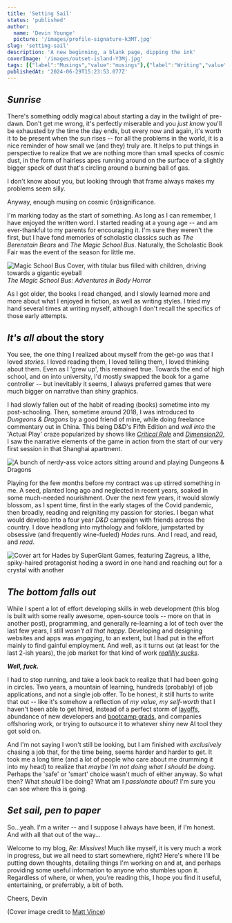 ```yaml
---
title: 'Setting Sail'
status: 'published'
author:
  name: 'Devin Younge'
  picture: '/images/profile-signature-k3MT.jpg'
slug: 'setting-sail'
description: 'A new beginning, a blank page, dipping the ink'
coverImage: '/images/outset-island-Y3Mj.jpg'
tags: [{"label":"Musings","value":"musings"},{"label":"Writing","value":"writing"}]
publishedAt: '2024-06-29T15:23:53.077Z'
---
```


## *Sunrise*

There's something oddly magical about starting a day in the twilight of pre-dawn. Don't get me wrong, it's perfectly miserable and you *just know* you'll be exhausted by the time the day ends, but every now and again, it's worth it to be present when the sun rises -- for all the problems in the world, it is a nice reminder of how small we (and they) truly are. It helps to put things in perspective to realize that we are nothing more than small specks of cosmic dust, in the form of hairless apes running around on the surface of a slightly bigger speck of dust that's circling around a burning ball of gas.

I don't know about you, but looking through that frame always makes my problems seem silly.

Anyway, enough musing on cosmic (in)significance.

I'm marking today as the start of something. As long as I can remember, I have enjoyed the written word. I started reading at a young age -- and am ever-thankful to my parents for encouraging it. I'm sure they weren't the first, but I have fond memories of scholastic classics such as *The Berenstain Bears* and *The Magic School Bus*. Naturally, the Scholastic Book Fair was the event of the season for little me.

![Magic School Bus Cover, with titular bus filled with children, driving towards a gigantic eyeball](/images/9780590446983_p0_v2_s1200x630-U1MT.jpg)   *The Magic School Bus: Adventures in Body Horror*

As I got older, the books I read changed, and I slowly learned more and more about what I enjoyed in fiction, as well as writing styles. I tried my hand several times at writing myself, although I don't recall the specifics of those early attempts.

## *It's all a*bout the story

You see, the one thing I realized about myself from the get-go was that I loved *stories*. I loved reading them, I loved telling them, I loved thinking about them. Even as I 'grew up', this remained true. Towards the end of high school, and on into university, I'd mostly swapped the book for a game controller -- but inevitably it seems, I always preferred games that were much bigger on narrative than shiny graphics.

I had slowly fallen out of the habit of reading (books) sometime into my post-schooling. Then, sometime around 2018, I was introduced to *Dungeons & Dragons* by a good friend of mine, while doing freelance commentary out in China. This being D&D's Fifth Edition and *well into* the 'Actual Play' craze popularized by shows like [*Critical Role*](https://www.youtube.com/c/criticalrole) and [*Dimension20*](https://www.youtube.com/dimension20show), I saw the narrative elements of the game in action from the start of our very first session in that Shanghai apartment.

![A bunch of nerdy-ass voice actors sitting around and playing Dungeons & Dragons](/images/critical-role-I1NT.jpg)

Playing for the few months before my contract was up stirred something in me. A seed, planted long ago and neglected in recent years, soaked in some much-needed nourishment. Over the next few years, it would slowly blossom, as I spent time, first in the early stages of the Covid pandemic, then broadly, reading and reigniting my passion for stories. I began what would develop into a four year *D&D* campaign with friends across the country. I dove headlong into mythology and folklore, jumpstarted by obsessive (and frequently wine-fueled) *Hades* runs. And I read, and read, and *read*.

![Cover art for Hades by SuperGiant Games, featuring Zagreus, a lithe, spiky-haired protagonist hoding a sword in one hand and reaching out for a crystal with another](/images/hades-E5Mj.jpg)

## *The bottom falls out*

While I spent a lot of effort developing skills in web development (this blog is built with some really awesome, open-source tools -- more on that in another post), programming, and generally re-learning a lot of tech over the last few years, I still *wasn't all that happy*. Developing and designing websites and apps was *engaging*, to an extent, but I had put in the effort mainly to find gainful employment. And well, as it turns out (at least for the last 2-ish years), the job market for that kind of work [*reallllly sucks*](https://www.youtube.com/watch?v=-xT6X5Qlajo).

***Well, fuck.***

I had to stop running, and take a look back to realize that I had been going in circles. Two years, a mountain of learning, hundreds (probably) of job applications, and not a single job offer. To be honest, it still hurts to write that out -- like it's somehow a reflection of *my value, my self-worth* that I haven't been able to get hired, instead of a perfect storm of [layoffs](https://layoffs.fyi/), abundance of new developers and [bootcamp grads](https://www.reddit.com/r/codingbootcamp/comments/1b4oda2/how_worth_it_are_coding_bootcamps_in_2024/), and companies offshoring work, or trying to outsource it to whatever shiny new AI tool they got sold on.

And I'm not saying I won't still be looking, but I am finished with *exclusively* chasing a job that, for the time being, seems harder and harder to get. It took me a long time (and a lot of people who care about me drumming it into my head) to realize that *maybe I'm not doing what I should be doing*. Perhaps the 'safe' or 'smart' choice wasn't much of either anyway. So what then? What *should* I be doing? What am I *passionate about*? I'm sure you can see where this is going.

## *Set sail, pen to paper*

So...yeah. I'm a writer -- and I suppose I always have been, if I'm honest. And with all that out of the way...

Welcome to my blog, *Re: Missives*! Much like myself, it is very much a work in progress, but we all need to start somewhere, right? Here's where I'll be putting down thoughts, detailing things I'm working on and at, and perhaps providing some useful information to anyone who stumbles upon it. Regardless of where, or when, you're reading this, I hope you find it useful, entertaining, or preferrably, a bit of both.

Cheers, Devin

(Cover image credit to [Matt Vince](https://www.mattvince.com/))